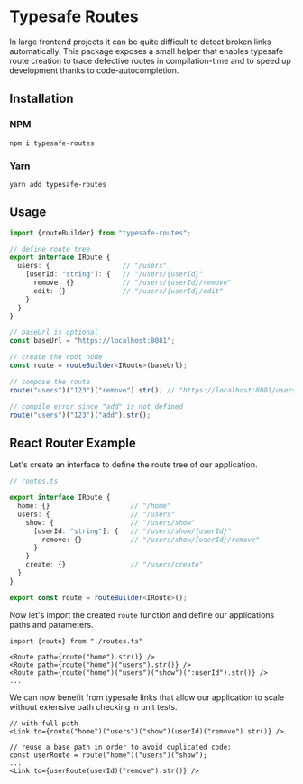 # Typesafe Routes

In large frontend projects it can be quite difficult to detect broken links automatically. This package exposes a small helper that enables typesafe route creation to trace defective routes in compilation-time and to speed up development thanks to code-autocompletion.

## Installation

### NPM
```
npm i typesafe-routes
```

### Yarn
```
yarn add typesafe-routes
```

## Usage

``` ts
import {routeBuilder} from "typesafe-routes";

// define route tree
export interface IRoute {
  users: {                  // "/users"
    [userId: "string"]: {   // "/users/{userId}"
      remove: {}            // "/users/{userId}/remove"
      edit: {}              // "/users/{userId}/edit"
    }
  }
}

// baseUrl is optional
const baseUrl = "https://localhost:8081";

// create the root node
const route = routeBuilder<IRoute>(baseUrl);

// compose the route
route("users")("123")("remove").str(); // "https://localhost:8081/users/123/remove"

// compile error since "add" is not defined
route("users")("123")("add").str();
```

## React Router Example

Let's create an interface to define the route tree of our application.

``` ts
// routes.ts

export interface IRoute {
  home: {}                    // "/home"
  users: {                    // "/users"
    show: {                   // "/users/show"
      [userId: "string"]: {   // "/users/show/{userId}"
        remove: {}            // "/users/show/{userId}/remove"
      }
    }
    create: {}                // "/users/create"
  }
}

export const route = routeBuilder<IRoute>();

```

Now let's import the created `route` function and define our applications paths and parameters.

``` tsx
import {route} from "./routes.ts"

<Route path={route("home").str()} />
<Route path={route("home")("users").str()} />
<Route path={route("home")("users")("show")(":userId").str()} />
...
```

We can now benefit from typesafe links that allow our application to scale without extensive path checking in unit tests.

``` tsx
// with full path
<Link to={route("home")("users")("show")(userId)("remove").str()} />

// reuse a base path in order to avoid duplicated code:
const userRoute = route("home")("users")("show");
...
<Link to={userRoute(userId)("remove").str()} />
```

